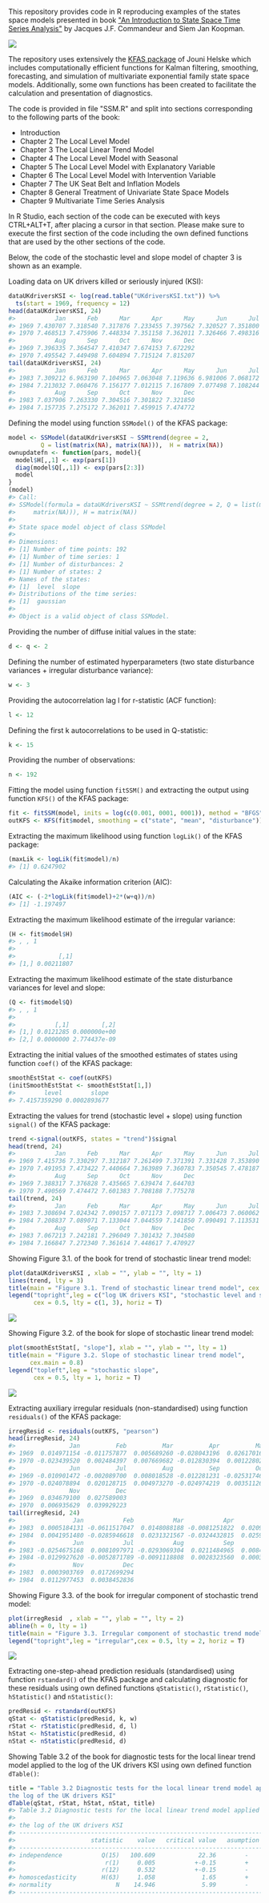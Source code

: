 
This repository provides code in R reproducing examples of the states space models presented in book ["An Introduction to State Space Time Series Analysis"](http://www.ssfpack.com/CKbook.html) by Jacques J.F. Commandeur and Siem Jan Koopman.

![](Figures/CKbook.png)

The repository uses extensively the [KFAS package](https://cran.r-project.org/web/packages/KFAS/index.html) of Jouni Helske which includes computationally efficient functions for Kalman filtering, smoothing, forecasting, and simulation of multivariate exponential family state space models. Additionally, some own functions has been created to facilitate the calculation and presentation of diagnostics.

The code is provided in file "SSM.R" and split into sections corresponding to the following parts of the book:

-   Introduction
-   Chapter 2 The Local Level Model
-   Chapter 3 The Local Linear Trend Model
-   Chapter 4 The Local Level Model with Seasonal
-   Chapter 5 The Local Level Model with Explanatory Variable
-   Chapter 6 The Local Level Model with Intervention Variable
-   Chapter 7 The UK Seat Belt and Inflation Models
-   Chapter 8 General Treatment of Univariate State Space Models
-   Chapter 9 Multivariate Time Series Analysis

In R Studio, each section of the code can be executed with keys CTRL+ALT+T, after placing a cursor in that section. Please make sure to execute the first section of the code including the own defined functions that are used by the other sections of the code.

Below, the code of the stochastic level and slope model of chapter 3 is shown as an example.

Loading data on UK drivers killed or seriously injured (KSI):

``` r
dataUKdriversKSI <- log(read.table("UKdriversKSI.txt")) %>% 
  ts(start = 1969, frequency = 12)
head(dataUKdriversKSI, 24)
#>           Jan      Feb      Mar      Apr      May      Jun      Jul
#> 1969 7.430707 7.318540 7.317876 7.233455 7.397562 7.320527 7.351800
#> 1970 7.468513 7.475906 7.448334 7.351158 7.362011 7.326466 7.498316
#>           Aug      Sep      Oct      Nov      Dec
#> 1969 7.396335 7.364547 7.410347 7.674153 7.672292
#> 1970 7.495542 7.449498 7.604894 7.715124 7.815207
tail(dataUKdriversKSI, 24)
#>           Jan      Feb      Mar      Apr      May      Jun      Jul
#> 1983 7.309212 6.963190 7.104965 7.063048 7.119636 6.981006 7.068172
#> 1984 7.213032 7.060476 7.156177 7.012115 7.167809 7.077498 7.108244
#>           Aug      Sep      Oct      Nov      Dec
#> 1983 7.037906 7.263330 7.304516 7.301822 7.321850
#> 1984 7.157735 7.275172 7.362011 7.459915 7.474772
```

Defining the model using function `SSModel()` of the KFAS package:

``` r
model <- SSModel(dataUKdriversKSI ~ SSMtrend(degree = 2, 
         Q = list(matrix(NA), matrix(NA))),  H = matrix(NA))
ownupdatefn <- function(pars, model){
  model$H[,,1] <- exp(pars[1])
  diag(model$Q[,,1]) <- exp(pars[2:3])
  model
}
(model)
#> Call:
#> SSModel(formula = dataUKdriversKSI ~ SSMtrend(degree = 2, Q = list(matrix(NA), 
#>     matrix(NA))), H = matrix(NA))
#> 
#> State space model object of class SSModel
#> 
#> Dimensions:
#> [1] Number of time points: 192
#> [1] Number of time series: 1
#> [1] Number of disturbances: 2
#> [1] Number of states: 2
#> Names of the states:
#> [1]  level  slope
#> Distributions of the time series:
#> [1]  gaussian
#> 
#> Object is a valid object of class SSModel.
```

Providing the number of diffuse initial values in the state:

``` r
d <- q <- 2 
```

Defining the number of estimated hyperparameters (two state disturbance variances + irregular disturbance variance):

``` r
w <- 3
```

Providing the autocorrelation lag l for r-statistic (ACF function):

``` r
l <- 12
```

Defining the first k autocorrelations to be used in Q-statistic:

``` r
k <- 15
```

Providing the number of observations:

``` r
n <- 192
```

Fitting the model using function `fitSSM()` and extracting the output using function `KFS()` of the KFAS package:

``` r
fit <- fitSSM(model, inits = log(c(0.001, 0001, 0001)), method = "BFGS")
outKFS <- KFS(fit$model, smoothing = c("state", "mean", "disturbance"))
```

Extracting the maximum likelihood using function `logLik()` of the KFAS package:

``` r
(maxLik <- logLik(fit$model)/n)
#> [1] 0.6247902
```

Calculating the Akaike information criterion (AIC):

``` r
(AIC <- (-2*logLik(fit$model)+2*(w+q))/n)
#> [1] -1.197497
```

Extracting the maximum likelihood estimate of the irregular variance:

``` r
(H <- fit$model$H)
#> , , 1
#> 
#>            [,1]
#> [1,] 0.00211807
```

Extracting the maximum likelihood estimate of the state disturbance variances for level and slope:

``` r
(Q <- fit$model$Q)
#> , , 1
#> 
#>           [,1]         [,2]
#> [1,] 0.0121285 0.000000e+00
#> [2,] 0.0000000 2.774437e-09
```

Extracting the initial values of the smoothed estimates of states using function `coef()` of the KFAS package:

``` r
smoothEstStat <- coef(outKFS)
(initSmoothEstStat <- smoothEstStat[1,])
#>        level        slope 
#> 7.4157359290 0.0002893677
```

Extracting the values for trend (stochastic level + slope) using function `signal()` of the KFAS package:

``` r
trend <-signal(outKFS, states = "trend")$signal
head(trend, 24)
#>           Jan      Feb      Mar      Apr      May      Jun      Jul
#> 1969 7.415736 7.330297 7.312187 7.261499 7.371391 7.331428 7.353890
#> 1970 7.491953 7.473422 7.440664 7.363989 7.360783 7.350545 7.478187
#>           Aug      Sep      Oct      Nov      Dec
#> 1969 7.388317 7.376828 7.435665 7.639474 7.644703
#> 1970 7.490569 7.474472 7.601383 7.708188 7.775278
tail(trend, 24)
#>           Jan      Feb      Mar      Apr      May      Jun      Jul
#> 1983 7.308694 7.024342 7.090157 7.071173 7.098717 7.006473 7.060062
#> 1984 7.208837 7.089071 7.133044 7.044559 7.141850 7.090491 7.113531
#>           Aug      Sep      Oct      Nov      Dec
#> 1983 7.067213 7.242181 7.296049 7.301432 7.304580
#> 1984 7.166847 7.272340 7.361614 7.448617 7.470927
```

Showing Figure 3.1. of the book for trend of stochastic linear trend model:

``` r
plot(dataUKdriversKSI , xlab = "", ylab = "", lty = 1)
lines(trend, lty = 3)
title(main = "Figure 3.1. Trend of stochastic linear trend model", cex.main = 0.8)
legend("topright",leg = c("log UK drivers KSI", "stochastic level and slope"), 
       cex = 0.5, lty = c(1, 3), horiz = T)
```

![](Figures/unnamed-chunk-16-1.png)

Showing Figure 3.2. of the book for slope of stochastic linear trend model:

``` r
plot(smoothEstStat[, "slope"], xlab = "", ylab = "", lty = 1)
title(main = "Figure 3.2. Slope of stochastic linear trend model", 
      cex.main = 0.8)
legend("topleft",leg = "stochastic slope", 
       cex = 0.5, lty = 1, horiz = T)
```

![](Figures/unnamed-chunk-17-1.png)

Extracting auxiliary irregular residuals (non-standardised) using function `residuals()` of the KFAS package:

``` r
irregResid <- residuals(outKFS, "pearson") 
head(irregResid, 24)
#>               Jan          Feb          Mar          Apr          May
#> 1969  0.014971154 -0.011757877  0.005689260 -0.028043196  0.026170167
#> 1970 -0.023439520  0.002484397  0.007669682 -0.012830394  0.001228027
#>               Jun          Jul          Aug          Sep          Oct
#> 1969 -0.010901472 -0.002089700  0.008018528 -0.012281231 -0.025317464
#> 1970 -0.024078894  0.020128715  0.004973270 -0.024974219  0.003511262
#>               Nov          Dec
#> 1969  0.034679100  0.027589003
#> 1970  0.006935629  0.039929223
tail(irregResid, 24)
#>                Jan           Feb           Mar           Apr           May
#> 1983  0.0005184131 -0.0611517047  0.0148088188 -0.0081251822  0.0209190398
#> 1984  0.0041951480 -0.0285946618  0.0231321567 -0.0324432815  0.0259595873
#>                Jun           Jul           Aug           Sep           Oct
#> 1983 -0.0254675168  0.0081097971 -0.0293069304  0.0211484965  0.0084671400
#> 1984 -0.0129927620 -0.0052871789 -0.0091118808  0.0028323560  0.0003965910
#>                Nov           Dec
#> 1983  0.0003903769  0.0172699294
#> 1984  0.0112977453  0.0038452836
```

Showing Figure 3.3. of the book for irregular component of stochastic trend model:

``` r
plot(irregResid  , xlab = "", ylab = "", lty = 2)
abline(h = 0, lty = 1)
title(main = "Figure 3.3. Irregular component of stochastic trend model", cex.main = 0.8)
legend("topright",leg = "irregular",cex = 0.5, lty = 2, horiz = T)
```

![](Figures/unnamed-chunk-19-1.png)

Extracting one-step-ahead prediction residuals (standardised) using function `rstandard()` of the KFAS package and calculating diagnostic for these residuals using own defined functions `qStatistic()`, `rStatistic()`, `hStatistic()` and `nStatistic()`:

``` r
predResid <- rstandard(outKFS) 
qStat <- qStatistic(predResid, k, w)
rStat <- rStatistic(predResid, d, l)
hStat <- hStatistic(predResid, d)
nStat <- nStatistic(predResid, d)
```

Showing Table 3.2 of the book for diagnostic tests for the local linear trend model applied to the log of the UK drivers KSI using own defined function `dTable()`:

``` r
title = "Table 3.2 Diagnostic tests for the local linear trend model applied to \n
the log of the UK drivers KSI"
dTable(qStat, rStat, hStat, nStat, title)
#> Table 3.2 Diagnostic tests for the local linear trend model applied to 
#> 
#> the log of the UK drivers KSI
#> -----------------------------------------------------------------------------
#>                     statistic    value   critical value   asumption satisfied
#> -----------------------------------------------------------------------------
#> independence           Q(15)   100.609            22.36        -
#>                         r(1)     0.005           +-0.15        +
#>                        r(12)     0.532           +-0.15        -
#> homoscedasticity       H(63)     1.058             1.65        +
#> normality                  N    14.946             5.99        -
#> -----------------------------------------------------------------------------
```
